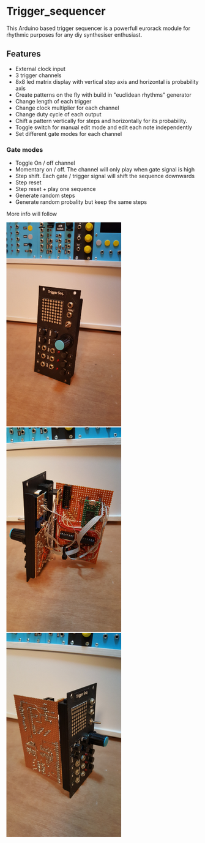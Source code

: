 # Trigger_sequencer

This Arduino based trigger sequencer is a powerfull eurorack module for rhythmic purposes for any diy synthesiser enthusiast.

## Features
- External clock input
- 3 trigger channels
- 8x8 led matrix display with vertical step axis and horizontal is probability axis
- Create patterns on the fly with build in "euclidean rhythms" generator
- Change length of each trigger
- Change clock multiplier for each channel
- Change duty cycle of each output
- Chift a pattern vertically for steps and horizontally for its probability.
- Toggle switch for manual edit mode and edit each note independently
- Set different gate modes for each channel

### Gate modes
- Toggle On / off channel
- Momentary on / off. The channel will only play when gate signal is high
- Step shift. Each gate / trigger signal will shift the sequence downwards
- Step reset
- Step reset + play one sequence
- Generate random steps
- Generate random probality but keep the same steps


More info will follow

<img src="https://raw.githubusercontent.com/PierreIsCoding/trigger_sequencer/main/images/20210212_231106.jpg" width="300" /> <img src="https://raw.githubusercontent.com/PierreIsCoding/trigger_sequencer/main/images/20210212_231030.jpg" width="300" />
<img src="https://raw.githubusercontent.com/PierreIsCoding/trigger_sequencer/main/images/20210212_231038.jpg" width="300" />



